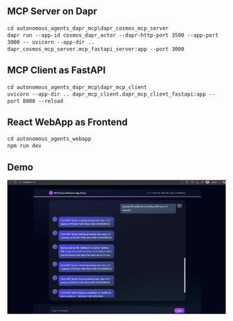 ## MCP Server on Dapr

```
cd autonomous_agents_dapr_mcp\dapr_cosmos_mcp_server
dapr run --app-id cosmos_dapr_actor --dapr-http-port 3500 --app-port 3000 -- uvicorn --app-dir .. dapr_cosmos_mcp_server.mcp_fastapi_server:app --port 3000 
```

## MCP Client as FastAPI

```
cd autonomous_agents_dapr_mcp\dapr_mcp_client
uvicorn --app-dir .. dapr_mcp_client.dapr_mcp_client_fastapi:app --port 8080 --reload
```

## React WebApp as Frontend

```
cd autonomous_agents_webapp
npm run dev
```


## Demo

![alt text](image.png)